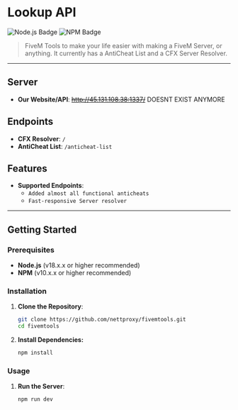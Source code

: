 # Lookup API
![Node.js Badge](https://img.shields.io/badge/18.0.0%20or%20higher%20recommended!-ffa6ed?style=for-the-badge&color=ffa6ed&labelColor=ff6ee9&label=nodejs)
![NPM Badge](https://img.shields.io/badge/10.x.x%20or%20higher%20recommended!-ffa6ed?style=for-the-badge&color=ffa6ed&labelColor=ff6ee9&label=npm)

> FiveM Tools to make your life easier with making a FiveM Server, or anything. It currently has a AntiCheat List and a CFX Server Resolver.

---

## Server
- **Our Website/API**: ~~http://45.131.108.38:1337/~~ DOESNT EXIST ANYMORE

## Endpoints
- **CFX Resolver**: `/`
- **AntiCheat List**: `/anticheat-list`

## Features
- **Supported Endpoints**:
  - `Added almost all functional anticheats`
  - `Fast-responsive Server resolver`

---

## Getting Started

### Prerequisites
- **Node.js** (v18.x.x or higher recommended)
- **NPM** (v10.x.x or higher recommended)

### Installation
1. **Clone the Repository**:
   ```bash
   git clone https://github.com/nettproxy/fivemtools.git
   cd fivemtools


2. **Install Dependencies:**
    ```bash
    npm install
    ```

### Usage
1. **Run the Server**:
    ```bash
    npm run dev
    ```

